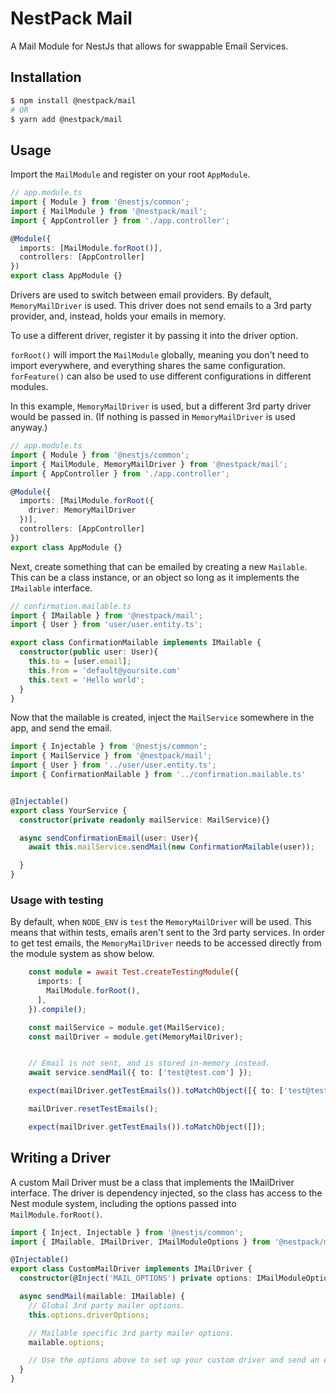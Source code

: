 # NestPack Mail
A Mail Module for NestJs that allows for swappable Email Services.

## Installation

```bash
$ npm install @nestpack/mail
# OR
$ yarn add @nestpack/mail
```

## Usage

Import the `MailModule` and register on your root `AppModule`.

```typescript
// app.module.ts
import { Module } from '@nestjs/common';
import { MailModule } from '@nestpack/mail';
import { AppController } from './app.controller';

@Module({
  imports: [MailModule.forRoot()],
  controllers: [AppController]
})
export class AppModule {}
```

Drivers are used to switch between email providers. By default, `MemoryMailDriver` is used. 
This driver does not send emails to a 3rd party provider, and, instead, holds your emails in memory.

To use a different driver, register it by passing it into the driver option.


`forRoot()` will import the `MailModule` globally, meaning you don't need to import everywhere, and everything shares the same configuration. `forFeature()` can also be used to use different configurations in different modules.

In this example, `MemoryMailDriver` is used, but a different 3rd party driver would be passed in.
(If nothing is passed in `MemoryMailDriver` is used anyway.)

```typescript
// app.module.ts
import { Module } from '@nestjs/common';
import { MailModule, MemoryMailDriver } from '@nestpack/mail';
import { AppController } from './app.controller';

@Module({
  imports: [MailModule.forRoot({
    driver: MemoryMailDriver
  })],
  controllers: [AppController]
})
export class AppModule {}
```

Next, create something that can be emailed by creating a new `Mailable`. This can be
a class instance, or an object so long as it implements the `IMailable` interface.

```typescript
// confirmation.mailable.ts
import { IMailable } from '@nestpack/mail';
import { User } from 'user/user.entity.ts';

export class ConfirmationMailable implements IMailable {
  constructor(public user: User){
    this.to = [user.email];
    this.from = 'default@yoursite.com'
    this.text = 'Hello world';
  }
}
```

Now that the mailable is created, inject the `MailService` somewhere in the app, and 
send the email.

```typescript
import { Injectable } from '@nestjs/common';
import { MailService } from '@nestpack/mail';
import { User } from '../user/user.entity.ts';
import { ConfirmationMailable } from '../confirmation.mailable.ts'


@Injectable()
export class YourService {
  constructor(private readonly mailService: MailService){}

  async sendConfirmationEmail(user: User){
    await this.mailService.sendMail(new ConfirmationMailable(user));

  }
}
```


### Usage with testing
By default, when `NODE_ENV` is `test` the `MemoryMailDriver` will be used. This means that within tests, 
emails aren't sent to the 3rd party services. In order to get test emails, the `MemoryMailDriver` needs to be accessed directly from the module system as show below.

```typescript
    const module = await Test.createTestingModule({
      imports: [
        MailModule.forRoot(),
      ],
    }).compile();

    const mailService = module.get(MailService);
    const mailDriver = module.get(MemoryMailDriver);


    // Email is not sent, and is stored in-memory instead.
    await service.sendMail({ to: ['test@test.com'] });

    expect(mailDriver.getTestEmails()).toMatchObject([{ to: ['test@test.com'] }]);

    mailDriver.resetTestEmails();

    expect(mailDriver.getTestEmails()).toMatchObject([]);
```

## Writing a Driver
A custom Mail Driver must be a class that implements the IMailDriver interface. The driver is
dependency injected, so the class has access to the Nest module system, including the options 
passed into `MailModule.forRoot()`.

```typescript
import { Inject, Injectable } from '@nestjs/common';
import { IMailable, IMailDriver, IMailModuleOptions } from '@nestpack/mail';

@Injectable()
export class CustomMailDriver implements IMailDriver {
  constructor(@Inject('MAIL_OPTIONS') private options: IMailModuleOptions) {}

  async sendMail(mailable: IMailable) {
    // Global 3rd party mailer options.
    this.options.driverOptions;

    // Mailable specific 3rd party mailer options.
    mailable.options;

    // Use the options above to set up your custom driver and send an email here.
  }
}

```
